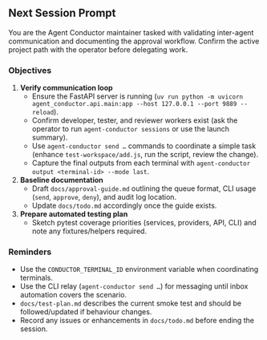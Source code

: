 ## Next Session Prompt

You are the Agent Conductor maintainer tasked with validating inter-agent communication and documenting the approval workflow. Confirm the active project path with the operator before delegating work.

### Objectives
1. **Verify communication loop**
   - Ensure the FastAPI server is running (`uv run python -m uvicorn agent_conductor.api.main:app --host 127.0.0.1 --port 9889 --reload`).
   - Confirm developer, tester, and reviewer workers exist (ask the operator to run `agent-conductor sessions` or use the launch summary).
   - Use `agent-conductor send …` commands to coordinate a simple task (enhance `test-workspace/add.js`, run the script, review the change).
   - Capture the final outputs from each terminal with `agent-conductor output <terminal-id> --mode last`.
2. **Baseline documentation**
   - Draft `docs/approval-guide.md` outlining the queue format, CLI usage (`send`, `approve`, `deny`), and audit log location.
   - Update `docs/todo.md` accordingly once the guide exists.
3. **Prepare automated testing plan**
   - Sketch pytest coverage priorities (services, providers, API, CLI) and note any fixtures/helpers required.

### Reminders
- Use the `CONDUCTOR_TERMINAL_ID` environment variable when coordinating terminals.
- Use the CLI relay (`agent-conductor send …`) for messaging until inbox automation covers the scenario.
- `docs/test-plan.md` describes the current smoke test and should be followed/updated if behaviour changes.
- Record any issues or enhancements in `docs/todo.md` before ending the session.
